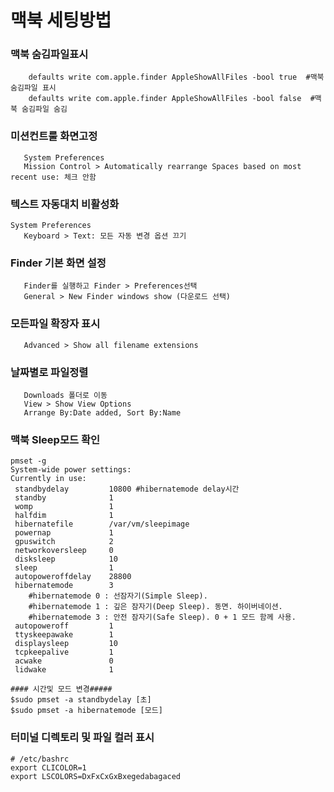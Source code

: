 # 맥북 세팅방법

### 맥북 숨김파일표시
```shell
 	defaults write com.apple.finder AppleShowAllFiles -bool true  #맥북 숨김파일 표시
 	defaults write com.apple.finder AppleShowAllFiles -bool false  #맥북 숨김파일 숨김
```

### 미션컨트룰 화면고정
 ```shell
 	System Preferences
 	Mission Control > Automatically rearrange Spaces based on most recent use: 체크 안함
 ```

### 텍스트 자동대치 비활성화
 ```shell
 System Preferences
 	Keyboard > Text: 모든 자동 변경 옵션 끄기
 ```

### Finder 기본 화면 설정
 ```shell
 	Finder를 실행하고 Finder > Preferences선택
 	General > New Finder windows show (다운로드 선택)
 ```

### 모든파일 확장자 표시
 ```shell
 	Advanced > Show all filename extensions
 ```

### 날짜별로 파일정렬
 ```shell
 	Downloads 폴더로 이동 
 	View > Show View Options
 	Arrange By:Date added, Sort By:Name
 ```

###  맥북 Sleep모드 확인

```shell
pmset -g
System-wide power settings:
Currently in use:
 standbydelay         10800 #hibernatemode delay시간
 standby              1
 womp                 1
 halfdim              1
 hibernatefile        /var/vm/sleepimage
 powernap             1
 gpuswitch            2
 networkoversleep     0
 disksleep            10
 sleep                1
 autopoweroffdelay    28800
 hibernatemode        3
    #hibernatemode 0 : 선잠자기(Simple Sleep).
	#hibernatemode 1 : 깊은 잠자기(Deep Sleep). 동면. 하이버네이션.
    #hibernatemode 3 : 안전 잠자기(Safe Sleep). 0 + 1 모드 함께 사용.
 autopoweroff         1
 ttyskeepawake        1
 displaysleep         10
 tcpkeepalive         1
 acwake               0
 lidwake              1
```

```shell
#### 시간및 모드 변경#####
$sudo pmset -a standbydelay [초] 
$sudo pmset -a hibernatemode [모드] 
```

### 터미널 디렉토리 및 파일 컬러 표시
```shell
# /etc/bashrc
export CLICOLOR=1
export LSCOLORS=DxFxCxGxBxegedabagaced
```
